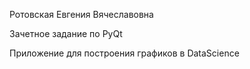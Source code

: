 Ротовская Евгения Вячеславовна

Зачетное задание по PyQt

Приложение для построения графиков в DataScience